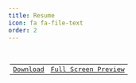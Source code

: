 ```yaml
---
title: Resume
icon: fa fa-file-text
order: 2
---
```

<pre style="padding: 3px; text-align: center;">
<center>
<table class="noborder">
  <tr class="noborder">
<td class="noborder pad8" style="text-align: center;">
  <a href="https://www.w3.org/WAI/ER/tests/xhtml/testfiles/resources/pdf/dummy.pdf" download="Arijit Bhowmick [sys41x4] Resume"><bb>Download</bb></a>
</td>
<td class="noborder pad8" style="text-align: center;">
  <a href="https://www.w3.org/WAI/ER/tests/xhtml/testfiles/resources/pdf/dummy.pdf"><w>Full Screen Preview</w></a>
</td>
  </tr>
</table>
</center>
<object data="https://www.w3.org/WAI/ER/tests/xhtml/testfiles/resources/pdf/dummy.pdf" type="application/pdf" style="height:100vh; width:100vh"></object>
</pre>